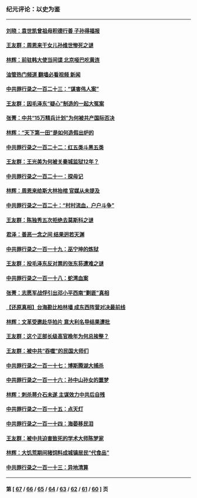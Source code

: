 ### 纪元评论：以史为鉴
---
#### [刘晓：袁世凯曾祖母积德行善 子孙得福报](../../pages/nsc1028/n13975138.md?04180330) 
#### [王友群：周恩来干女儿孙维世惨死之谜](../../pages/nsc1028/n13972452.md?04180330) 
#### [林辉：前驻韩大使当间谍 北京哑巴吃黄连](../../pages/nsc1028/n13971434.md?04180330) 
#### [油管热门频道 翻墙必看视频 新闻](ok?04180330)
#### [中共罪行录之一百二十三：“谋害伟人案”](../../pages/nsc1028/n13972044.md?04180330) 
#### [王友群：因毛泽东“疑心”制造的一起大冤案](../../pages/nsc1028/n13967794.md?04180330) 
#### [张菁：中共“15万精兵计划”为何被共产国际否决](../../pages/nsc1028/n13967677.md?04180330) 
#### [林辉：“天下第一田”是如何造假出炉的](../../pages/nsc1028/n13965823.md?04180330) 
#### [中共罪行录之一百二十二：红五类斗黑五类](../../pages/nsc1028/n13965024.md?04180330) 
#### [王友群：王光美为何被关秦城监狱12年？](../../pages/nsc1028/n13963422.md?04180330) 
#### [中共罪行录之一百二十一：探母记](../../pages/nsc1028/n13961437.md?04180330) 
#### [林辉：周恩来给斯大林抬棺 官媒从未提及](../../pages/nsc1028/n13961173.md?04180330) 
#### [中共罪行录之一百二十：“村村流血，户户斗争”](../../pages/nsc1028/n13959433.md?04180330) 
#### [王友群：陈独秀五次拒绝去莫斯科之谜](../../pages/nsc1028/n13957232.md?04180330) 
#### [君泽：善恶一念之间 结果迥若天渊](../../pages/nsc1028/n13954961.md?04180330) 
#### [中共罪行录之一百一十九：巫宁坤的炼狱](../../pages/nsc1028/n13953203.md?04180330) 
#### [王友群：投毛泽东反对票的张东荪遭难之谜](../../pages/nsc1028/n13951901.md?04180330) 
#### [中共罪行录之一百一十八：蛇湾血案](../../pages/nsc1028/n13950784.md?04180330) 
#### [张菁：志愿军战俘引出邓小平西南“剿匪”真相](../../pages/nsc1028/n13950241.md?04180330) 
#### [【还原真相】台海勘比柏林墙 成东西阵营对决最前线](../../pages/nsc1028/n13948147.md?04180330) 
#### [林辉：文革受邀赴华拍片 意大利名导结果遭批](../../pages/nsc1028/n13945883.md?04180330) 
#### [王友群：这个正部长级高官晚年为何总挨整？](../../pages/nsc1028/n13943816.md?04180330) 
#### [王友群：被中共“吞噬”的民国大师们](../../pages/nsc1028/n13942620.md?04180330) 
#### [中共罪行录之一百一十七：博斯腾湖大捕杀](../../pages/nsc1028/n13939864.md?04180330) 
#### [中共罪行录之一百一十六：孙中山孙女的噩梦](../../pages/nsc1028/n13937214.md?04180330) 
#### [林辉：刺杀蒋介石未遂 主谋效力中共后自残](../../pages/nsc1028/n13935457.md?04180330) 
#### [中共罪行录之一百一十五：点天灯](../../pages/nsc1028/n13935336.md?04180330) 
#### [中共罪行录之一百一十四：海晏移民泪](../../pages/nsc1028/n13934634.md?04180330) 
#### [王友群：被中共迫害致死的学术大师陈梦家](../../pages/nsc1028/n13932885.md?04180330) 
#### [林辉：大饥荒期间猪饲料成城镇居民“代食品”](../../pages/nsc1028/n13933558.md?04180330) 
#### [中共罪行录之一百一十三：异地清算](../../pages/nsc1028/n13930716.md?04180330) 

---
#### 第 [ [67](./67.md?04180330) / [66](./66.md?04180330) / [65](./65.md?04180330) / [64](./64.md?04180330) / [63](./63.md?04180330) / [62](./62.md?04180330) / [61](./61.md?04180330) / [60](./60.md?04180330) ] 页
